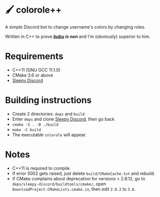 # 🖌️ colorole++

A simple Discord bot to change username's colors by changing roles.

Written in C++ to prove ***<a href="https://github.com/bubu1441006/colorole">bubu</a> is non*** and I'm (obviously) superior to him.

# Requirements
- C++11 (GNU GCC 11.1.0)
- CMake 3.6 or above
- <a href="https://github.com/yourWaifu/sleepy-discord">Sleepy Discord</a>

# Building instructions
- Create 2 directories: `deps` and `build`
- Enter `deps` and clone <a href="https://github.com/yourWaifu/sleepy-discord">Sleepy Discord</a>, then go back
- `cmake -S . -B ./build`
- `make -C build`
- The executable `colorole` will appear.

# Notes
- C++11 is required to compile.
- If error 5002 gets raised, just delete `build/CMakeCache.txt` and rebuild.
- If CMake complains about deprecation for versions < 2.8.12, go to `deps/sleepy-discord/buildtools/cmake/`, open `DownloadProject.CMakeLists.cmake.in`, then edit `2.8.2` to `3.6`.